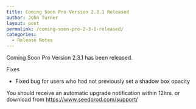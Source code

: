 ```yaml
---
title: Coming Soon Pro Version 2.3.1 Released
author: John Turner
layout: post
permalink: /coming-soon-pro-2-3-1-released/
categories:
  - Release Notes
---
```

Coming Soon Pro Version 2.3.1 has been released.

Fixes

* Fixed bug for users who had not previously set a shadow box opacity

You should receive an automatic upgrade notification within 12hrs. or download from <a href="https://www.seedprod.com/support/" target="_blank">https://www.seedprod.com/support/</a>
